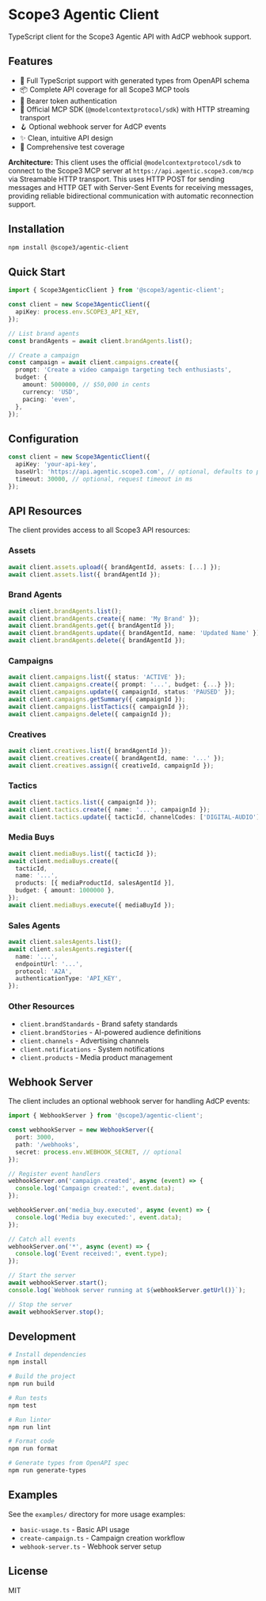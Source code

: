 # Scope3 Agentic Client

TypeScript client for the Scope3 Agentic API with AdCP webhook support.

## Features

- 🚀 Full TypeScript support with generated types from OpenAPI schema
- 📦 Complete API coverage for all Scope3 MCP tools
- 🔐 Bearer token authentication
- 🔌 Official MCP SDK (`@modelcontextprotocol/sdk`) with HTTP streaming transport
- 🪝 Optional webhook server for AdCP events
- ✨ Clean, intuitive API design
- 🧪 Comprehensive test coverage

**Architecture:** This client uses the official `@modelcontextprotocol/sdk` to connect to the Scope3 MCP server at `https://api.agentic.scope3.com/mcp` via Streamable HTTP transport. This uses HTTP POST for sending messages and HTTP GET with Server-Sent Events for receiving messages, providing reliable bidirectional communication with automatic reconnection support.

## Installation

```bash
npm install @scope3/agentic-client
```

## Quick Start

```typescript
import { Scope3AgenticClient } from '@scope3/agentic-client';

const client = new Scope3AgenticClient({
  apiKey: process.env.SCOPE3_API_KEY,
});

// List brand agents
const brandAgents = await client.brandAgents.list();

// Create a campaign
const campaign = await client.campaigns.create({
  prompt: 'Create a video campaign targeting tech enthusiasts',
  budget: {
    amount: 5000000, // $50,000 in cents
    currency: 'USD',
    pacing: 'even',
  },
});
```

## Configuration

```typescript
const client = new Scope3AgenticClient({
  apiKey: 'your-api-key',
  baseUrl: 'https://api.agentic.scope3.com', // optional, defaults to production
  timeout: 30000, // optional, request timeout in ms
});
```

## API Resources

The client provides access to all Scope3 API resources:

### Assets
```typescript
await client.assets.upload({ brandAgentId, assets: [...] });
await client.assets.list({ brandAgentId });
```

### Brand Agents
```typescript
await client.brandAgents.list();
await client.brandAgents.create({ name: 'My Brand' });
await client.brandAgents.get({ brandAgentId });
await client.brandAgents.update({ brandAgentId, name: 'Updated Name' });
await client.brandAgents.delete({ brandAgentId });
```

### Campaigns
```typescript
await client.campaigns.list({ status: 'ACTIVE' });
await client.campaigns.create({ prompt: '...', budget: {...} });
await client.campaigns.update({ campaignId, status: 'PAUSED' });
await client.campaigns.getSummary({ campaignId });
await client.campaigns.listTactics({ campaignId });
await client.campaigns.delete({ campaignId });
```

### Creatives
```typescript
await client.creatives.list({ brandAgentId });
await client.creatives.create({ brandAgentId, name: '...' });
await client.creatives.assign({ creativeId, campaignId });
```

### Tactics
```typescript
await client.tactics.list({ campaignId });
await client.tactics.create({ name: '...', campaignId });
await client.tactics.update({ tacticId, channelCodes: ['DIGITAL-AUDIO'] });
```

### Media Buys
```typescript
await client.mediaBuys.list({ tacticId });
await client.mediaBuys.create({
  tacticId,
  name: '...',
  products: [{ mediaProductId, salesAgentId }],
  budget: { amount: 1000000 },
});
await client.mediaBuys.execute({ mediaBuyId });
```

### Sales Agents
```typescript
await client.salesAgents.list();
await client.salesAgents.register({
  name: '...',
  endpointUrl: '...',
  protocol: 'A2A',
  authenticationType: 'API_KEY',
});
```

### Other Resources
- `client.brandStandards` - Brand safety standards
- `client.brandStories` - AI-powered audience definitions
- `client.channels` - Advertising channels
- `client.notifications` - System notifications
- `client.products` - Media product management

## Webhook Server

The client includes an optional webhook server for handling AdCP events:

```typescript
import { WebhookServer } from '@scope3/agentic-client';

const webhookServer = new WebhookServer({
  port: 3000,
  path: '/webhooks',
  secret: process.env.WEBHOOK_SECRET, // optional
});

// Register event handlers
webhookServer.on('campaign.created', async (event) => {
  console.log('Campaign created:', event.data);
});

webhookServer.on('media_buy.executed', async (event) => {
  console.log('Media buy executed:', event.data);
});

// Catch all events
webhookServer.on('*', async (event) => {
  console.log('Event received:', event.type);
});

// Start the server
await webhookServer.start();
console.log(`Webhook server running at ${webhookServer.getUrl()}`);

// Stop the server
await webhookServer.stop();
```

## Development

```bash
# Install dependencies
npm install

# Build the project
npm run build

# Run tests
npm test

# Run linter
npm run lint

# Format code
npm run format

# Generate types from OpenAPI spec
npm run generate-types
```

## Examples

See the `examples/` directory for more usage examples:
- `basic-usage.ts` - Basic API usage
- `create-campaign.ts` - Campaign creation workflow
- `webhook-server.ts` - Webhook server setup

## License

MIT
